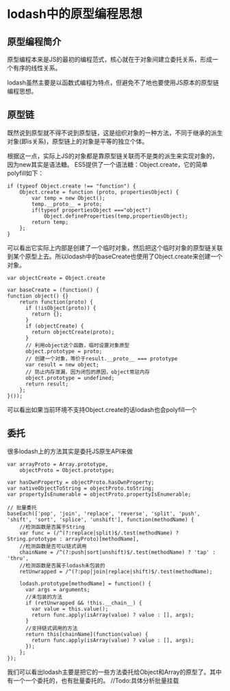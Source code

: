# lodash中的原型编程思想

## 原型编程简介
原型编程本来是JS的最初的编程范式，核心就在于对象间建立委托关系，形成一个有序的线性关系。

lodash虽然主要是以函数式编程为特点，但避免不了地也要使用JS原本的原型链编程思想。

## 原型链
既然说到原型就不得不说到原型链，这是组织对象的一种方法，不同于继承的派生对象(即is关系)，原型链上的对象是平等的独立个体。

根据这一点，实际上JS的对象都是靠原型链关联而不是类的派生来实现对象的，因为new其实是语法糖。
ES5提供了一个语法糖：Object.create，它的简单polyfill如下：
```
if (typeof Object.create !== "function") {
    Object.create = function (proto, propertiesObject) {
        var temp = new Object();
        temp.__proto__ = proto;
        if(typeof propertiesObject ==="object")
            Object.defineProperties(temp,propertiesObject);
        return temp;
    };
}

```
可以看出它实际上内部是创建了一个临时对象，然后把这个临时对象的原型链关联到某个原型上去。所以lodash中的baseCreate也使用了Object.create来创建一个对象。
```
var objectCreate = Object.create

var baseCreate = (function() {
function object() {}
	return function(proto) {
	  if (!isObject(proto)) {
	    return {};
	  }
	  if (objectCreate) {
	    return objectCreate(proto);
	  }
	  // 利用object这个函数，临时设置对象原型
	  object.prototype = proto;
	  // 创建一个对象，等价于result.__proto__ === prototype
	  var result = new object;
	  // 防止内存泄漏，因为闭包的原因，object常驻内存
	  object.prototype = undefined;
	  return result;
	};
}());
```
可以看出如果当前环境不支持Object.create的话lodash也会polyfill一个

## 委托
很多lodash上的方法其实是委托JS原生API来做

```
var arrayProto = Array.prototype,
    objectProto = Object.prototype;

var hasOwnProperty = objectProto.hasOwnProperty;
var nativeObjectToString = objectProto.toString;
var propertyIsEnumerable = objectProto.propertyIsEnumerable;

// 批量委托
baseEach(['pop', 'join', 'replace', 'reverse', 'split', 'push', 'shift', 'sort', 'splice', 'unshift'], function(methodName) {
	//检测函数是否属于String
	var func = (/^(?:replace|split)$/.test(methodName) ? String.prototype : arrayProto)[methodName],
	//检测函数是否可以链式调用
	chainName = /^(?:push|sort|unshift)$/.test(methodName) ? 'tap' : 'thru',
	//检测函数是否属于lodash未包装的
	retUnwrapped = /^(?:pop|join|replace|shift)$/.test(methodName);

	lodash.prototype[methodName] = function() {
	  var args = arguments;
	  //未包装的方法
	  if (retUnwrapped && !this.__chain__) {
	    var value = this.value();
	    return func.apply(isArray(value) ? value : [], args);
	  }
	  //支持链式调用的方法
	  return this[chainName](function(value) {
	    return func.apply(isArray(value) ? value : [], args);
	  });
	};
});
```
我们可以看出lodash主要是把它的一些方法委托给Object和Array的原型了。其中有一个一个委托的，也有批量委托的。
//Todo:具体分析批量挂载